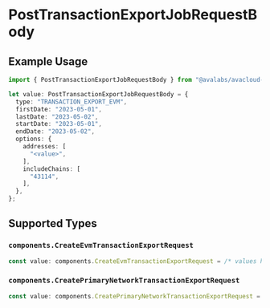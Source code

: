 # PostTransactionExportJobRequestBody

## Example Usage

```typescript
import { PostTransactionExportJobRequestBody } from "@avalabs/avacloud-sdk/models/operations";

let value: PostTransactionExportJobRequestBody = {
  type: "TRANSACTION_EXPORT_EVM",
  firstDate: "2023-05-01",
  lastDate: "2023-05-02",
  startDate: "2023-05-01",
  endDate: "2023-05-02",
  options: {
    addresses: [
      "<value>",
    ],
    includeChains: [
      "43114",
    ],
  },
};
```

## Supported Types

### `components.CreateEvmTransactionExportRequest`

```typescript
const value: components.CreateEvmTransactionExportRequest = /* values here */
```

### `components.CreatePrimaryNetworkTransactionExportRequest`

```typescript
const value: components.CreatePrimaryNetworkTransactionExportRequest = /* values here */
```

